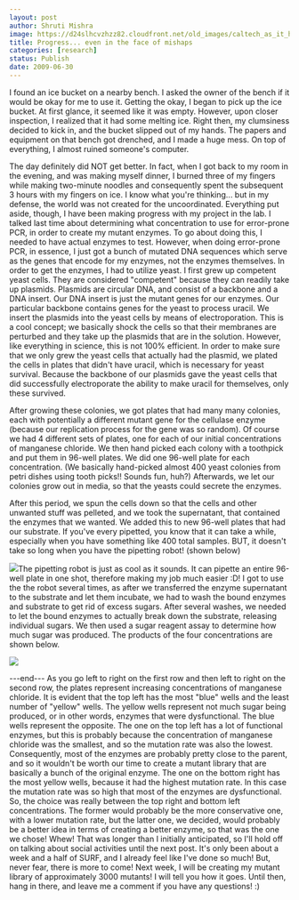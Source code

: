 ```yaml
---
layout: post
author: Shruti Mishra
image: https://d24slhcvzhzz82.cloudfront.net/old_images/caltech_as_it_happens/6a0105349b8251970b011571732f4d970b.jpg
title: Progress... even in the face of mishaps
categories: [research]
status: Publish
date: 2009-06-30
---
```



I found an ice bucket on a nearby bench. I asked the owner of the bench if it would be okay for me to use it. Getting the okay, I began to pick up the ice bucket. At first glance, it seemed like it was empty. However, upon closer inspection, I realized that it had some melting ice. Right then, my clumsiness decided to kick in, and the bucket slipped out of my hands. The papers and equipment on that bench got drenched, and I made a huge mess. On top of everything, I almost ruined someone's computer.

The day definitely did NOT get better. In fact, when I got back to my room in the evening, and was making myself dinner, I burned three of my fingers while making two-minute noodles and consequently spent the subsequent 3 hours with my fingers on ice. I know what you're thinking... but in my defense, the world was not created for the uncoordinated. Everything put aside, though, I have been making progress with my project in the lab. I talked last time about determining what concentration to use for error-prone PCR, in order to create my mutant enzymes. To go about doing this, I needed to have actual enzymes to test. However, when doing error-prone PCR, in essence, I just got a bunch of mutated DNA sequences which serve as the genes that encode for my enzymes, not the enzymes themselves. In order to get the enzymes, I had to utilize yeast. 
I first grew up competent yeast cells. They are considered "competent" because they can readily take up plasmids. Plasmids are circular DNA, and consist of a backbone and a DNA insert. Our DNA insert is just the mutant genes for our enzymes. Our particular backbone contains genes for the yeast to process uracil. We insert the plasmids into the yeast cells by means of electroporation. This is a cool concept; we basically shock the cells so that their membranes are perturbed and they take up the plasmids that are in the solution. However, like everything in science, this is not 100% efficient. In order to make sure that we only grew the yeast cells that actually had the plasmid, we plated the cells in plates that didn't have uracil, which is necessary for yeast survival. Because the backbone of our plasmids gave the yeast cells that did successfully electroporate the ability to make uracil for themselves, only these survived.

After growing these colonies, we got plates that had many many colonies, each with potentially a different mutant gene for the cellulase enzyme (because our replication process for the gene was so random). Of course we had 4 different sets of plates, one for each of our initial concentrations of manganese chloride. We then hand picked each colony with a toothpick and put them in 96-well plates. We did one 96-well plate for each concentration. (We basically hand-picked almost 400 yeast colonies from petri dishes using tooth picks!! Sounds fun, huh?) Afterwards, we let our colonies grow out in media, so that the yeasts could secrete the enzymes.

After this period, we spun the cells down so that the cells and other unwanted stuff was pelleted, and we took the supernatant, that contained the enzymes that we wanted. We added this to new 96-well plates that had our substrate. If you've every pipetted, you know that it can take a while, especially when you have something like 400 total samples. BUT, it doesn't take so long when you have the pipetting robot! (shown below)


![](https://d24slhcvzhzz82.cloudfront.net/old_images/caltech_as_it_happens/6a0105349b8251970b01157173af45970b.jpg)The pipetting robot is just as cool as it sounds. It can pipette an entire 96-well plate in one shot, therefore making my job much easier :D! I got to use the the robot several times, as after we transferred the enzyme supernatant to the substrate and let them incubate, we had to wash the bound enzymes and substrate to get rid of excess sugars. After several washes, we needed to let the bound enzymes to actually break down the substrate, releasing individual sugars. We then used a sugar reagent assay to determine how much sugar was produced. The products of the four concentrations are shown below.


![](https://d24slhcvzhzz82.cloudfront.net/old_images/caltech_as_it_happens/6a0105349b8251970b0115707e81ca970c.jpg)

---end---
As you go left to right on the first row and then left to right on the second row, the plates represent increasing concentrations of manganese chloride. It is evident that the top left has the most "blue" wells and the least number of "yellow" wells. The yellow wells represent not much sugar being produced, or in other words, enzymes that were dysfunctional. The blue wells represent the opposite. The one on the top left has a lot of functional enzymes, but this is probably because the concentration of manganese chloride was the smallest, and so the mutation rate was also the lowest. Consequently, most of the enzymes are probably pretty close to the parent, and so it wouldn't be worth our time to create a mutant library that are basically a bunch of the original enzyme. The one on the bottom right has the most yellow wells, because it had the highest mutation rate. In this case the mutation rate was so high that most of the enzymes are dysfunctional. So, the choice was really between the top right and bottom left concentrations. The former would probably be the more conservative one, with a lower mutation rate, but the latter one, we decided, would probably be a better idea in terms of creating a better enzyme, so that was the one we chose!
Whew! That was longer than I initially anticipated, so I'll hold off on talking about social activities until the next post. It's only been about a week and a half of SURF, and I already feel like I've done so much! But, never fear, there is more to come! Next week, I will be creating my mutant library of approximately 3000 mutants! I will tell you how it goes. Until then, hang in there, and leave me a comment if you have any questions! :)
